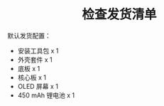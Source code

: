 # <h1 align="center">检查发货清单</h1>

默认发货配置：

- 安装工具包 x 1
- 外壳套件 x 1
- 底板 x 1
- 核心板 x 1
- OLED 屏幕 x 1
- 450 mAh 锂电池 x 1